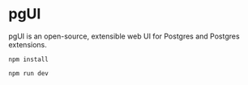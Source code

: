 # pgUI

pgUI is an open-source, extensible web UI for Postgres and Postgres extensions.

```
npm install
```

```
npm run dev
```
